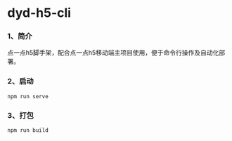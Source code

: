 # dyd-h5-cli

### 1、简介
点一点h5脚手架，配合点一点h5移动端主项目使用，便于命令行操作及自动化部署。

### 2、启动
```
npm run serve
```

### 3、打包
```
npm run build
```
